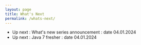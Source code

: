```yaml
---
layout: page
title: What's Next
permalink: /whats-next/
---
```


- Up next : What's new series announcement : date 04.01.2024
- Up next : Java 7 fresher : date 04.01.2024
